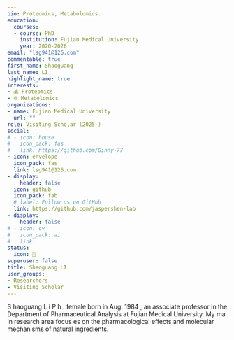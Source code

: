 ```yaml
---
bio: Proteomics, Metabolomics.
education:
  courses:
  - course: PhD
    institution: Fujian Medical University
    year: 2020-2026
email: "lsg941@126.com"
commentable: true
first_name: Shaoguang
last_name: LI
highlight_name: true
interests:
- 💰 Proteomics
- 🌐 Metabolomics
organizations:
- name: Fujian Medical University
  url: ""
role: Visiting Scholar (2025-)
social:
# - icon: house
#   icon_pack: fas
#   link: https://github.com/Ginny-77
- icon: envelope
  icon_pack: fas
  link: lsg941@126.com
- display:
    header: false
  icon: github
  icon_pack: fab
  # label: Follow us on GitHub
  link: https://github.com/jaspershen-lab
- display:
    header: false
# - icon: cv
#   icon_pack: ai
#   link: 
status:
  icon: 👻
superuser: false
title: Shaoguang LI
user_groups:
- Researchers
- Visiting Scholar
---
```


S haoguang L i P h . female born in Aug. 1984 , an associate professor in the Department of Pharmaceutical
Analysis at Fujian Medical University. My ma in research area focus es on the
pharmacological effects and molecular mechanisms of natural ingredients.

